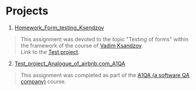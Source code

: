 # Projects
1. [Homework_Form_testing_Ksendzov](https://docs.google.com/spreadsheets/d/1c7CORchXNCSnODNzx8JC9qR9jtswyNm10K17W_l6eoo/edit?usp=sharing "Check list, Bug reports and Improvements")
> This assignment was devoted to the topic "Testing of forms" within the framework of the course of [Vadim Ksandzov](https://www.linkedin.com/in/vadim-ksendzov-74099837/ "Vadim Ksandzov").  
> Link to the [Test project](http://itcareer.pythonanywhere.com/ "Test project").

2. [Test_project_Analogue_of_airbnb.com_A1QA](https://docs.google.com/spreadsheets/d/1SskeAGIG1U1oQ8m6pco520lR9gzEj2t1AssR-a4XCXg/edit#gid=0 "Test Survey")
> This assignment was completed as part of the [A1QA (a software QA company)](https://www.linkedin.com/company/a1qa/ "A1QA") course.
